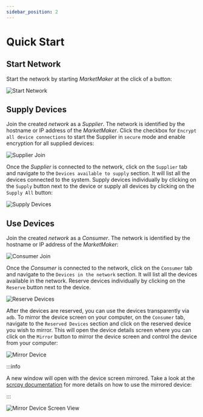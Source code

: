 ```yaml
---
sidebar_position: 2
---
```


# Quick Start

## Start Network

Start the network by starting *MarketMaker* at the click of a button:

![Start Network](./img/start-network.gif)

## Supply Devices

Join the created *network* as a *Supplier*. The network is identified by the hostname or IP address of the *MarketMaker*.
Click the checkbox for `Encrypt all device connections` to start the Supplier in `secure` mode and enable encryption for all supplied devices:

![Supplier Join](./img/supplier-join.gif)

Once the *Supplier* is connected to the network, click on the `Supplier` tab and navigate to the `Devices available to supply` section.
It will list all the devices connected to the system. Supply devices individually by clicking on the `Supply` button next to the device or
supply all devices by clicking on the `Supply All` button:

![Supply Devices](./img/supply-devices.gif)

## Use Devices

Join the created *network* as a *Consumer*. The network is identified by the hostname or IP address of the *MarketMaker*:

![Consumer Join](./img/consumer-join.gif)

Once the *Consumer* is connected to the network, click on the `Consumer` tab and navigate to the `Devices in the network` section.
It will list all the devices available in the network. Reserve devices individually by clicking on the `Reserve` button next to the device.

![Reserve Devices](./img/reserve-devices.gif)

After the devices are reserved, you can use the devices transparently via `adb`. To mirror the device screen on your computer, on the `Consumer` tab,
navigate to the `Reserved Devices` section and click on the reserved device you wish to mirror. This will open the device details
screen where you can click on the `Mirror` button to mirror the device screen and control the device from your computer:

![Mirror Device](./img/mirror-device.gif)

:::info

A new window will open with the device screen mirrored. Take a look at the [scrcpy documentation](https://github.com/Genymobile/scrcpy)
for more details on how to use the mirrored device:

:::

![Mirror Device Screen View](./img/mirror-device-2.gif)